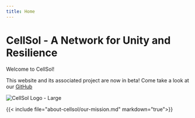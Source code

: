 ```yaml
---
title: Home
---
```

# CellSol - A Network for Unity and Resilience

Welcome to CellSol!

This website and its associated project are now in beta! Come take a look at our [GitHub](https://github.com/RbtsEvrwhr-Riley/CellSol/)

![CellSol Logo - Large](media/cellsol_large_236.png)

{{< include file="about-cellsol/our-mission.md" markdown="true">}}